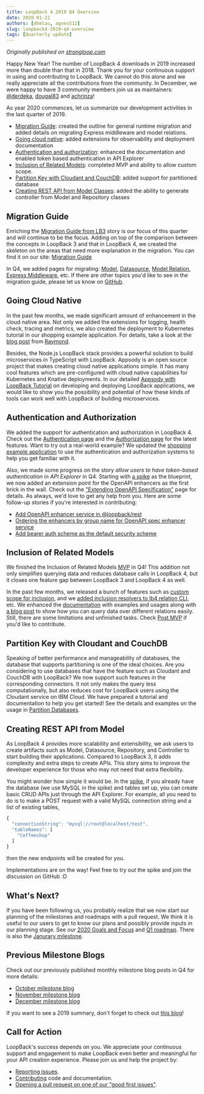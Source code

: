```yaml
---
title: LoopBack 4 2019 Q4 Overview
date: 2020-01-22
authors: [dhmlau, agnes512]
slug: loopback4-2019-q4-overview
tags: [Quarterly update]
---
```


_Originally published on [strongloop.com](https://strongloop.com)_

Happy New Year! The number of LoopBack 4 downloads in 2019 increased more than double than that in 2018. Thank you for your continuous support in using and contributing to LoopBack. We cannot do this alone and we really appreciate all the contributions from the community. In December, we were happy to have 3 community members join us as maintainers: [@derdeka](https://github.com/derdeka), [dougal83](https://github.com/dougal83) and [achrinza](https://github.com/achrinza)!

As year 2020 commences, let us summarize our development activities in the last quarter of 2019.

- [Migration Guide](#migration-guide): created the outline for general runtime migration and added details on migrating Express middleware and model relations.
- [Going cloud native](#going-cloud-native): added extensions for observability and deployment documentation
- [Authentication and authorization](#authentication-and-authorization): enhanced the documentation and enabled token based authentication in API Explorer
- [Inclusion of Related Models](#inclusion-of-related-models): completed MVP and ability to allow custom scope.
- [Partition Key with Cloudant and CouchDB](#partition-key-with-cloudant-and-couchdb): added support for partitioned database
- [Creating REST API from Model Classes](#creating-rest-api-from-model-classes): added the ability to generate controller from Model and Repository classes

<!--truncate-->

## Migration Guide

Enriching the [Migration Guide from LB3](https://github.com/strongloop/loopback-next/issues/453) story is our focus of this quarter and will continue to be the focus. Adding on top of the comparison between the concepts in LoopBack 3 and that in LoopBack 4, we created the skeleton on the areas that need more explanation in the migration. You can find it on our site: [Migration Guide](https://loopback.io/doc/en/lb4/migration-overview.html)

In Q4, we added pages for migrating: [Model](https://loopback.io/doc/en/lb4/migration-models-core.html), [Datasource](https://loopback.io/doc/en/lb4/migration-datasources.html), [Model Relation](https://loopback.io/doc/en/lb4/migration-models-relations.html), [Express Middleware](https://loopback.io/doc/en/lb4/migration-express-middleware.html), etc. If there are other topics you'd like to see in the migration guide, please let us know on [GitHub](https://github.com/strongloop/loopback-next/issues/453).

## Going Cloud Native

In the past few months, we made significant amount of enhancement in the cloud native area. Not only we added the extensions for logging, health check, tracing and metrics, we also created the deployment to Kubernetes tutorial in our shopping example application. For details, take a look at the [blog post](https://strongloop.com/strongblog/going-cloud-native-with-loopback-4/) from [Raymond](https://strongloop.com/authors/Raymond_Feng/).

Besides, the Node.js LoopBack stack provides a powerful solution to build microservices in TypeScript with LoopBack. Appsody is an open source project that makes creating cloud native applications simple. It has many cool features which are pre-configured with cloud native capabilities for Kubernetes and Knative deployments. In our detailed [Appsody with LoopBack Tutorial](https://loopback.io/doc/en/lb4/Appsody-LoopBack.html) on developing and deploying LoopBack applications, we would like to show you the possibility and potential of how these kinds of tools can work well with LoopBack of building microservices.

## Authentication and Authorization

We added the support for authentication and authorization in LoopBack 4. Check out the [Authentication page](https://loopback.io/doc/en/lb4/Loopback-component-authentication.html) and the [Authorization page](https://loopback.io/doc/en/lb4/Loopback-component-authorization.html) for the latest features. Want to try out a real-world example? We updated the [shopping example application](https://github.com/strongloop/loopback4-example-shopping) to use the authentication and authorization systems to help you get familiar with it.

Also, we made some progress on the story _allow users to have token-based authentication in API Explorer_ in Q4. Starting with [a spike](https://github.com/strongloop/loopback-next/issues/2027) as the blueprint, we now added an extension point for the OpenAPI enhancers as the first brick in the wall. Check out the ["Extending OpenAPI Specification"](https://loopback.io/doc/en/lb4/Extending-OpenAPI-specification.html) page for details. As always, we'd love to get any help from you. Here are some follow-up stories if you're interested in contributing:

- [Add OpenAPI enhancer service in @loopback/rest](https://github.com/strongloop/loopback-next/issues/4380)
- [Ordering the enhancers by group name for OpenAPI spec enhancer service ](https://github.com/strongloop/loopback-next/issues/4385)
- [Add bearer auth scheme as the default security scheme](https://github.com/strongloop/loopback-next/issues/4386)

## Inclusion of Related Models

We finished the Inclusion of Related Models [MVP](https://github.com/strongloop/loopback-next/issues/1352) in Q4! This addition not only simplifies querying data and reduces database calls in LoopBack 4, but it closes one feature gap between LoopBack 3 and LoopBack 4 as well.

In the past few months, we released a bunch of features such as [custom scope for inclusion](https://loopback.io/doc/en/lb4/HasMany-relation.html#query-multiple-relations), and we [added inclusion resolvers to lb4 relation CLI](https://github.com/strongloop/loopback-next/issues/3451), etc. We enhanced the [documentation](https://loopback.io/doc/en/lb4/HasMany-relation.html#querying-related-models) with examples and usages along with [a blog post](https://strongloop.com/strongblog/inclusion-of-related-models/) to show how you can query data over different relations easily. Still, there are some limitations and unfinished tasks. Check [Post MVP](https://github.com/strongloop/loopback-next/issues/3585) if you'd like to contribute.

## Partition Key with Cloudant and CouchDB

Speaking of better performance and manageability of databases, the database that supports partitioning is one of the ideal choices. Are you considering to use databases that have the feature such as Cloudant and CouchDB with LoopBack? We now support such features in the corresponding connectors. It not only makes the query less computationally, but also reduces cost for LoopBack users using the Cloudant service on IBM Cloud. We have prepared a tutorial and documentation to help you get started! See the details and examples on the usage in [Partition Databases](https://github.com/strongloop/loopback-connector-cloudant/blob/master/doc/partitioned-db.md).

## Creating REST API from Model

As LoopBack 4 provides more scalability and extensibility, we ask users to create artifacts such as Model, Datasource, Repository, and Controller to start building their applications. Compared to LoopBack 3, it adds complexity and extra steps to create APIs. This story aims to improve the developer experience for those who may not need that extra flexibility.

You might wonder how simple it would be. In the [spike](https://github.com/strongloop/loopback-next/pull/4235), if you already have the database (we use MySQL in the spike) and tables set up, you can create basic CRUD APIs just through the API Explorer. For example, all you need to do is to make a POST request with a valid MySQL connection string and a list of existing tables,

```ts
{
  "connectionString": "mysql://root@localhost/test",
  "tableNames": [
    "Coffeeshop"
  ]
}
```

then the new endpoints will be created for you.

Implementations are on the way! Feel free to try out the spike and join the discussion on GitHub :D

## What's Next?

If you have been following us, you probably realize that we now start our planning of the milestones and roadmaps with a pull request. We think it is useful to our users to get to know our plans and possibly provide inputs in our planning stage. See our [2020 Goals and Focus](https://github.com/strongloop/loopback-next/blob/master/docs/ROADMAP.md#2020-goals-and-focus) and [Q1 roadmap](https://github.com/strongloop/loopback-next/blob/master/docs/ROADMAP.md#q1-2020-roadmap). There is also the [Janurary milestone](https://github.com/strongloop/loopback-next/issues/4376).

## Previous Milestone Blogs

Check out our previously published monthly milestone blog posts in Q4 for more details:

- [October milestone blog](https://strongloop.com/strongblog/october-2019-milestone/)
- [November milestone blog](https://strongloop.com/strongblog/november-2019-milestone/)
- [December milestone blog](https://strongloop.com/strongblog/december-2019-milestone/)

If you want to see a 2019 summary, don't forget to check out [this blog](https://strongloop.com/strongblog/loopback-2019-review/)!

## Call for Action

LoopBack's success depends on you. We appreciate your continuous support and engagement to make LoopBack even better and meaningful for your API creation experience. Please join us and help the project by:

- [Reporting issues](https://github.com/strongloop/loopback-next/issues).
- [Contributing](https://github.com/strongloop/loopback-next/blob/master/docs/CONTRIBUTING.md)
  code and documentation.
- [Opening a pull request on one of our "good first issues"](https://github.com/strongloop/loopback-next/labels/good%20first%20issue).
